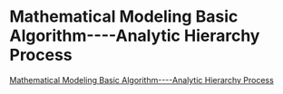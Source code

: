 # Mathematical Modeling Basic Algorithm----Analytic Hierarchy Process
[Mathematical Modeling Basic Algorithm----Analytic Hierarchy Process](https://aiwithcloud.com/2022/09/16/mathematical_modeling_basic_algorithm____analytic_hierarchy_process/)